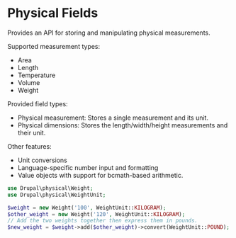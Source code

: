 Physical Fields
===============
Provides an API for storing and manipulating physical measurements.

Supported measurement types:
- Area
- Length
- Temperature
- Volume
- Weight

Provided field types:
- Physical measurement: Stores a single measurement and its unit.
- Physical dimensions: Stores the length/width/height measurements
  and their unit.

Other features:
- Unit conversions
- Language-specific number input and formatting
- Value objects with support for bcmath-based arithmetic.

```php
use Drupal\physical\Weight;
use Drupal\physical\WeightUnit;

$weight = new Weight('100', WeightUnit::KILOGRAM);
$other_weight = new Weight('120', WeightUnit::KILOGRAM);
// Add the two weights together then express them in pounds.
$new_weight = $weight->add($other_weight)->convert(WeightUnit::POUND);
```
